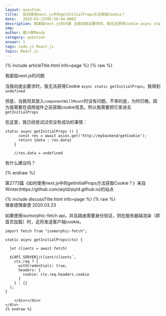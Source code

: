 ```yaml
---
layout: question
title:  如何使用next.js中的getInitialProps方法获取Cookie？
date:   2020-03-23T03:56:44.000Z
description: 我面临next.js的问题 当我向提出要求时，我无法获得Cookie async static getInitialProps。我得到undefine...
img: 
author: 樱小胖Mandy
category: question
answer: 1
tags: node.js React.js
topic: React.js
---
```

<div class="article-root">
  <div class="article">
    {% include articleTitle.html info=page %}
    {% raw %}
    <div class="article-content"><p><font style="vertical-align: inherit;"><font style="vertical-align: inherit;">我面临next.js的问题 </font></font></p>

<p><font style="vertical-align: inherit;"><font style="vertical-align: inherit;">当我向提出要求时，我无法获得Cookie </font></font><code>async static getInitialProps</code><font style="vertical-align: inherit;"><font style="vertical-align: inherit;">。</font><font style="vertical-align: inherit;">我得到</font></font><code>undefined</code></p>

<p><font style="vertical-align: inherit;"><font style="vertical-align: inherit;">但是，当我将其放入</font></font><code>componentWillMount</code><font style="vertical-align: inherit;"><font style="vertical-align: inherit;">时没有问题。</font><font style="vertical-align: inherit;">不幸的是，为时已晚，因为我需要在调用组件之前获取cookie信息。</font><font style="vertical-align: inherit;">所以我需要把它拿进去</font></font><code>getInitialProps</code></p>

<p><font style="vertical-align: inherit;"><font style="vertical-align: inherit;">在这里，我已经尝试过但没有成功的事情：</font></font></p>

<p></p><div class="snippet" data-lang="js" data-hide="false" data-console="true" data-babel="false">
<div class="snippet-code">
<pre class="snippet-code-js lang-js prettyprint-override"><code>static async getInitialProps () {<font></font>
      const res = await axios.get('http://mybackend/getCookie');<font></font>
      return {data : res.data}<font></font>
    }<font></font>
    <font></font>
    //res.data = undefined</code></pre>
</div>
</div>
<p></p>

<p><font style="vertical-align: inherit;"><font style="vertical-align: inherit;">有什么建议吗？</font></font></p></div>
    {% endraw %}
  </div>
  <p class="winter_mark">第2773篇《如何使用next.js中的getInitialProps方法获取Cookie？》来自Winter(https://github.com/aiyld/aiyld.github.io)的站点</p>
  <div class="discuss-wrapper">
    {% include discussTitle.html info=page %}
    {% raw %}
    <div class="discuss-list">
    <div class="discuss-item">
        <div class="discuss-parent">
          <div class="discuss-meta">
            <span class="discuss-user">理查德理查德</span>
            <span class="discuss-time">2020.03.23</span>
          </div>
          <div class="discuss-comment"><p><font style="vertical-align: inherit;"><font style="vertical-align: inherit;">如果使用isomorphic-fetch api，并且路由需要身份验证，则在服务器端渲染（即首页加载）时，这将发送客户端cookie。</font></font></p>

<pre><code>import fetch from "isomorphic-fetch";<font></font>
<font></font>
static async getInitialProps(ctx) {<font></font>
<font></font>
  let clients = await fetch(<font></font>
  `<font></font>
  ${API_SERVER}/client/clients`,<font></font>
    ctx.req ? {<font></font>
      withCredentials: true,<font></font>
      headers: {<font></font>
        cookie: ctx.req.headers.cookie<font></font>
      }<font></font>
    } : {}<font></font>
  );<font></font>
}<font></font>
</code></pre></div>
        </div></div>
    </div>
    {% endraw %}
  </div>
<div>
